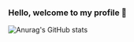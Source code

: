 ### Hello, welcome to my profile 👋


![Anurag's GitHub stats](https://github-readme-stats.vercel.app/api?username=HK-Mattew&show_icons=true&theme=dark&count_private=true)

